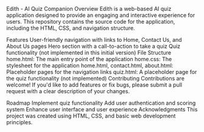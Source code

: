 Edith - AI Quiz Companion
Overview
Edith is a web-based AI quiz application designed to provide an engaging and interactive experience for users. This repository contains the source code for the application, including the HTML, CSS, and navigation structure.

Features
User-friendly navigation with links to Home, Contact Us, and About Us pages
Hero section with a call-to-action to take a quiz
Quiz functionality (not implemented in this initial version)
File Structure
home.html: The main entry point of the application
home.css: The stylesheet for the application
home.html, contact.html, about.html: Placeholder pages for the navigation links
quiz.html: A placeholder page for the quiz functionality (not implemented)
Contributing
Contributions are welcome! If you'd like to add features or fix bugs, please submit a pull request with a clear description of your changes.


Roadmap
Implement quiz functionality
Add user authentication and scoring system
Enhance user interface and user experience
Acknowledgments
This project was created using HTML, CSS, and basic web development principles.
